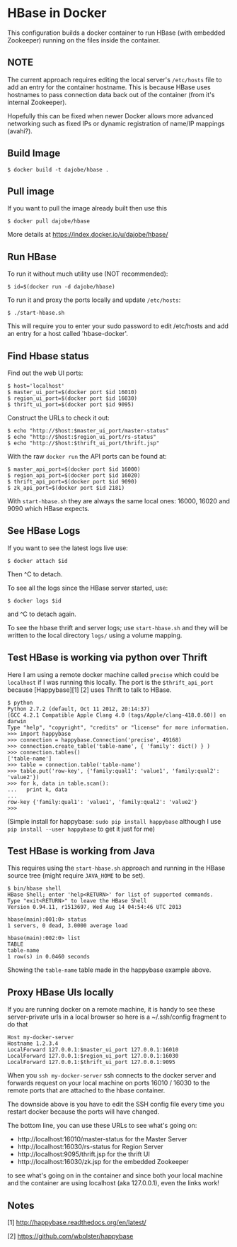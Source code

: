 HBase in Docker
===============

This configuration builds a docker container to run HBase (with
embedded Zookeeper) running on the files inside the container.

NOTE
----

The current approach requires editing the local server's `/etc/hosts`
file to add an entry for the container hostname.  This is because
HBase uses hostnames to pass connection data back out of the
container (from it's internal Zookeeper).

Hopefully this can be fixed when newer Docker allows more advanced
networking such as fixed IPs or dynamic registration of name/IP
mappings (avahi?).


Build Image
-----------

	$ docker build -t dajobe/hbase .


Pull image
----------

If you want to pull the image already built then use this

    $ docker pull dajobe/hbase
	
More details at https://index.docker.io/u/dajobe/hbase/


Run HBase
---------

To run it without much utility use (NOT recommended):

    $ id=$(docker run -d dajobe/hbase)

To run it and proxy the ports locally and update `/etc/hosts`:

    $ ./start-hbase.sh

This will require you to enter your sudo password to edit /etc/hosts
and add an entry for a host called 'hbase-docker'.


Find Hbase status
-----------------

Find out the web UI ports:

	$ host='localhost'
	$ master_ui_port=$(docker port $id 16010)
	$ region_ui_port=$(docker port $id 16030)
	$ thrift_ui_port=$(docker port $id 9095)

Construct the URLs to check it out:

    $ echo "http://$host:$master_ui_port/master-status"
	$ echo "http://$host:$region_ui_port/rs-status"
	$ echo "http://$host:$thrift_ui_port/thrift.jsp"

With the raw `docker run` the API ports can be found at:

	$ master_api_port=$(docker port $id 16000)
	$ region_api_port=$(docker port $id 16020)
	$ thrift_api_port=$(docker port $id 9090)
	$ zk_api_port=$(docker port $id 2181)

With `start-hbase.sh` they are always the same local ones: 16000,
16020 and 9090 which HBase expects.


See HBase Logs
--------------

If you want to see the latest logs live use:

    $ docker attach $id

Then ^C to detach.

To see all the logs since the HBase server started, use:

    $ docker logs $id

and ^C to detach again.

To see the hbase thrift and server logs; use `start-hbase.sh` and
they will be written to the local directory `logs/` using a volume
mapping.


Test HBase is working via python over Thrift
--------------------------------------------

Here I am using a remote docker machine called `precise` which could
be `localhost` if I was running this locally.  The port is the
`$thrift_api_port` because [Happybase][1] [2] uses Thrift to talk to HBase.

	$ python
	Python 2.7.2 (default, Oct 11 2012, 20:14:37)
	[GCC 4.2.1 Compatible Apple Clang 4.0 (tags/Apple/clang-418.0.60)] on darwin
	Type "help", "copyright", "credits" or "license" for more information.
	>>> import happybase
	>>> connection = happybase.Connection('precise', 49168)
	>>> connection.create_table('table-name', { 'family': dict() } )
	>>> connection.tables()
	['table-name']
	>>> table = connection.table('table-name')
	>>> table.put('row-key', {'family:qual1': 'value1', 'family:qual2': 'value2'})
	>>> for k, data in table.scan():
	...   print k, data
	...
	row-key {'family:qual1': 'value1', 'family:qual2': 'value2'}
	>>>

(Simple install for happybase: `sudo pip install happybase` although I
use `pip install --user happybase` to get it just for me)


Test HBase is working from Java
-------------------------------

This requires using the `start-hbase.sh` approach and running in the
HBase source tree (might require `JAVA_HOME` to be set).

	$ bin/hbase shell
	HBase Shell; enter 'help<RETURN>' for list of supported commands.
	Type "exit<RETURN>" to leave the HBase Shell
	Version 0.94.11, r1513697, Wed Aug 14 04:54:46 UTC 2013

	hbase(main):001:0> status
	1 servers, 0 dead, 3.0000 average load

	hbase(main):002:0> list
	TABLE
	table-name
	1 row(s) in 0.0460 seconds

Showing the `table-name` table made in the happybase example above.


Proxy HBase UIs locally
-----------------------

If you are running docker on a remote machine, it is handy to see
these server-private urls in a local browser so here is a
~/.ssh/config fragment to do that

    Host my-docker-server
	Hostname 1.2.3.4
    LocalForward 127.0.0.1:$master_ui_port 127.0.0.1:16010
    LocalForward 127.0.0.1:$region_ui_port 127.0.0.1:16030
    LocalForward 127.0.0.1:$thrift_ui_port 127.0.0.1:9095

When you `ssh my-docker-server` ssh connects to the docker server and
forwards request on your local machine on ports 16010 / 16030 to the
remote ports that are attached to the hbase container.

The downside above is you have to edit the SSH config file every time
you restart docker because the ports will have changed.

The bottom line, you can use these URLs to see what's going on:

  * http://localhost:16010/master-status for the Master Server
  * http://localhost:16030/rs-status for Region Server
  * http://localhost:9095/thrift.jsp for the thrift UI
  * http://localhost:16030/zk.jsp for the embedded Zookeeper

to see what's going on in the container and since both your local
machine and the container are using localhost (aka 127.0.0.1), even
the links work!





Notes
-----

[1] http://happybase.readthedocs.org/en/latest/

[2] https://github.com/wbolster/happybase
